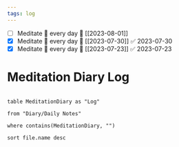 ```yaml
---
tags: log
---
```

- [ ] Meditate 🔁 every day 📅 [[2023-08-01]]
- [x] Meditate 🔁 every day 📅 [[2023-07-30]] ✅ 2023-07-30
- [x] Meditate 🔁 every day 📅 [[2023-07-23]] ✅ 2023-07-23

# Meditation Diary Log
```dataview

table MeditationDiary as "Log"

from "Diary/Daily Notes"

where contains(MeditationDiary, "")

sort file.name desc

```
